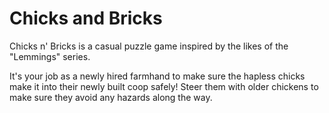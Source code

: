 # Chicks and Bricks
 Chicks n' Bricks is a casual puzzle game inspired by the likes of the "Lemmings" series. 

It's your job as a newly hired farmhand to make sure the hapless chicks make it into their newly built coop safely! Steer them with older chickens to make sure they avoid any hazards along the way.
